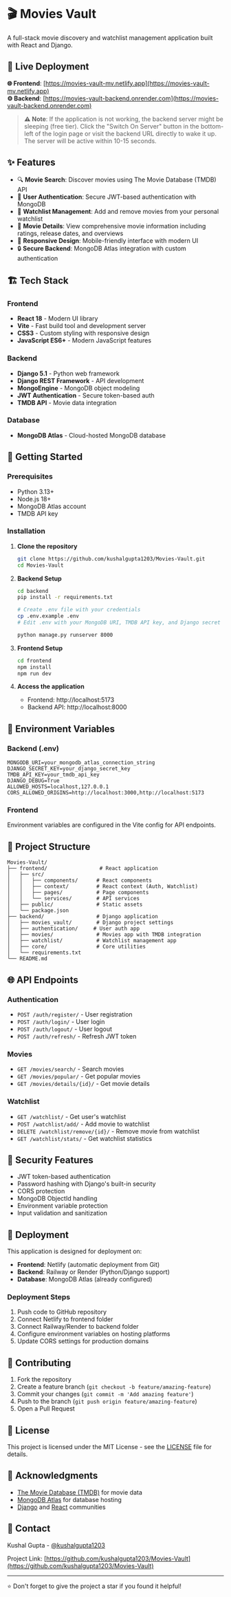 # 🎬 Movies Vault

A full-stack movie discovery and watchlist management application built with React and Django.

## 🚀 Live Deployment

**🌐 Frontend**: [https://movies-vault-mv.netlify.app](https://movies-vault-mv.netlify.app)  
**⚙️ Backend**: [https://movies-vault-backend.onrender.com](https://movies-vault-backend.onrender.com)

> **⚠️ Note**: If the application is not working, the backend server might be sleeping (free tier). Click the "Switch On Server" button in the bottom-left of the login page or visit the backend URL directly to wake it up. The server will be active within 10-15 seconds.

## ✨ Features


- 🔍 **Movie Search**: Discover movies using The Movie Database (TMDB) API
- 📝 **User Authentication**: Secure JWT-based authentication with MongoDB
- 💾 **Watchlist Management**: Add and remove movies from your personal watchlist
- 🎯 **Movie Details**: View comprehensive movie information including ratings, release dates, and overviews
- 📱 **Responsive Design**: Mobile-friendly interface with modern UI
- 🔒 **Secure Backend**: MongoDB Atlas integration with custom authentication

## 🏗️ Tech Stack

### Frontend
- **React 18** - Modern UI library
- **Vite** - Fast build tool and development server
- **CSS3** - Custom styling with responsive design
- **JavaScript ES6+** - Modern JavaScript features

### Backend
- **Django 5.1** - Python web framework
- **Django REST Framework** - API development
- **MongoEngine** - MongoDB object modeling
- **JWT Authentication** - Secure token-based auth
- **TMDB API** - Movie data integration

### Database
- **MongoDB Atlas** - Cloud-hosted MongoDB database

## 🚀 Getting Started

### Prerequisites
- Python 3.13+
- Node.js 18+
- MongoDB Atlas account
- TMDB API key

### Installation

1. **Clone the repository**
   ```bash
   git clone https://github.com/kushalgupta1203/Movies-Vault.git
   cd Movies-Vault
   ```

2. **Backend Setup**
   ```bash
   cd backend
   pip install -r requirements.txt
   
   # Create .env file with your credentials
   cp .env.example .env
   # Edit .env with your MongoDB URI, TMDB API key, and Django secret
   
   python manage.py runserver 8000
   ```

3. **Frontend Setup**
   ```bash
   cd frontend
   npm install
   npm run dev
   ```

4. **Access the application**
   - Frontend: http://localhost:5173
   - Backend API: http://localhost:8000

## 🔧 Environment Variables

### Backend (.env)
```env
MONGODB_URI=your_mongodb_atlas_connection_string
DJANGO_SECRET_KEY=your_django_secret_key
TMDB_API_KEY=your_tmdb_api_key
DJANGO_DEBUG=True
ALLOWED_HOSTS=localhost,127.0.0.1
CORS_ALLOWED_ORIGINS=http://localhost:3000,http://localhost:5173
```

### Frontend
Environment variables are configured in the Vite config for API endpoints.

## 📁 Project Structure

```
Movies-Vault/
├── frontend/                 # React application
│   ├── src/
│   │   ├── components/      # React components
│   │   ├── context/         # React context (Auth, Watchlist)
│   │   ├── pages/           # Page components
│   │   └── services/        # API services
│   ├── public/              # Static assets
│   └── package.json
├── backend/                 # Django application
│   ├── movies_vault/        # Django project settings
│   ├── authentication/     # User auth app
│   ├── movies/              # Movies app with TMDB integration
│   ├── watchlist/           # Watchlist management app
│   ├── core/                # Core utilities
│   └── requirements.txt
└── README.md
```

## 🌐 API Endpoints

### Authentication
- `POST /auth/register/` - User registration
- `POST /auth/login/` - User login
- `POST /auth/logout/` - User logout
- `POST /auth/refresh/` - Refresh JWT token

### Movies
- `GET /movies/search/` - Search movies
- `GET /movies/popular/` - Get popular movies
- `GET /movies/details/{id}/` - Get movie details

### Watchlist
- `GET /watchlist/` - Get user's watchlist
- `POST /watchlist/add/` - Add movie to watchlist
- `DELETE /watchlist/remove/{id}/` - Remove movie from watchlist
- `GET /watchlist/stats/` - Get watchlist statistics

## 🔐 Security Features

- JWT token-based authentication
- Password hashing with Django's built-in security
- CORS protection
- MongoDB ObjectId handling
- Environment variable protection
- Input validation and sanitization

## 🚀 Deployment

This application is designed for deployment on:
- **Frontend**: Netlify (automatic deployment from Git)
- **Backend**: Railway or Render (Python/Django support)
- **Database**: MongoDB Atlas (already configured)

### Deployment Steps
1. Push code to GitHub repository
2. Connect Netlify to frontend folder
3. Connect Railway/Render to backend folder
4. Configure environment variables on hosting platforms
5. Update CORS settings for production domains

## 🤝 Contributing

1. Fork the repository
2. Create a feature branch (`git checkout -b feature/amazing-feature`)
3. Commit your changes (`git commit -m 'Add amazing feature'`)
4. Push to the branch (`git push origin feature/amazing-feature`)
5. Open a Pull Request

## 📝 License

This project is licensed under the MIT License - see the [LICENSE](LICENSE) file for details.

## 🙏 Acknowledgments

- [The Movie Database (TMDB)](https://www.themoviedb.org/) for movie data
- [MongoDB Atlas](https://www.mongodb.com/cloud/atlas) for database hosting
- [Django](https://www.djangoproject.com/) and [React](https://reactjs.org/) communities

## 📧 Contact

Kushal Gupta - [@kushalgupta1203](https://github.com/kushalgupta1203)

Project Link: [https://github.com/kushalgupta1203/Movies-Vault](https://github.com/kushalgupta1203/Movies-Vault)

---

⭐ Don't forget to give the project a star if you found it helpful!
